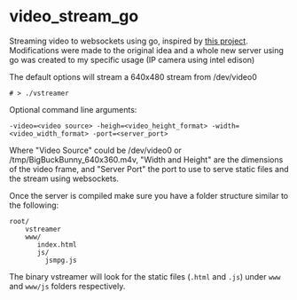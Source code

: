# video_stream_go
Streaming video to websockets using go, inspired by [this project](http://phoboslab.org/log/2013/09/html5-live-video-streaming-via-websockets). Modifications
were made to the original idea and a whole new server using go was created to my specific usage (IP camera using intel edison)

The default options will stream a 640x480 stream from /dev/video0

```
# > ./vstreamer
```

Optional command line arguments:

```
-video=<video source> -heigh=<video_height_format> -width=<video_width_format> -port=<server_port>
```

Where "Video Source" could be /dev/video0 or /tmp/BigBuckBunny_640x360.m4v, "Width and Height" are the dimensions of the video frame, and "Server Port" the port
to use to serve static files and the stream using websockets.

Once the server is compiled make sure you have a folder structure similar to the following:

```
root/
    vstreamer
    www/
       index.html
       js/
         jsmpg.js
```

The binary vstreamer will look for the static files (`.html` and `.js`) under `www` and `www/js` folders respectively.


